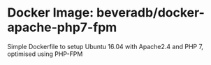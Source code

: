 # Docker Image: beveradb/docker-apache-php7-fpm

Simple Dockerfile to setup Ubuntu 16.04 with Apache2.4 and PHP 7, optimised using PHP-FPM
